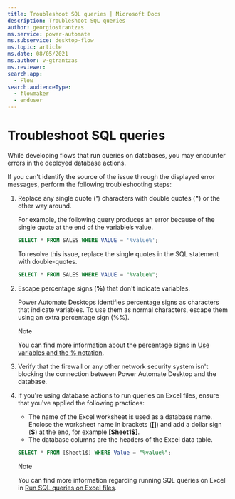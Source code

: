 ```yaml
---
title: Troubleshoot SQL queries | Microsoft Docs
description: Troubleshoot SQL queries
author: georgiostrantzas
ms.service: power-automate
ms.subservice: desktop-flow
ms.topic: article
ms.date: 08/05/2021
ms.author: v-gtrantzas
ms.reviewer:
search.app: 
  - Flow
search.audienceType: 
  - flowmaker
  - enduser
---
```


# Troubleshoot SQL queries

While developing flows that run queries on databases, you may encounter errors in the deployed database actions.

If you can't identify the source of the issue through the displayed error messages, perform the following troubleshooting steps:

1. Replace any single quote (**'**) characters with double quotes (**"**) or the other way around. 

    For example, the following query produces an error because of the single quote at the end of the variable’s value. 

    ``` SQL
    SELECT * FROM SALES WHERE VALUE = '%value%'; 
    ```
    To resolve this issue, replace the single quotes in the SQL statement with double-quotes.

    ``` SQL
    SELECT * FROM SALES WHERE VALUE = "%value%"; 
    ```

1. Escape percentage signs (**%**) that don't indicate variables.

    Power Automate Desktops identifies percentage signs as characters that indicate variables. To use them as normal characters, escape them using an extra percentage sign (%%). 
    
    > [!NOTE]
    > You can find more information about the percentage signs in [Use variables and the % notation](../variable-manipulation.md).

1. Verify that the firewall or any other network security system isn't blocking the connection between Power Automate Desktop and the database. 

1. If you're using database actions to run queries on Excel files, ensure that you've applied the following practices:
    
    - The name of the Excel worksheet is used as a database name. Enclose the worksheet name in brackets (**\[\]**) and add a dollar sign (**\$**) at the end, for example **\[Sheet1$\]**. 
    - The database columns are the headers of the Excel data table. 

    ``` SQL
    SELECT * FROM [Sheet1$] WHERE Value = "%value%"; 
    ```
    
    > [!NOTE]
    > You can find more information regarding running SQL queries on Excel in [Run SQL queries on Excel files](sql-queries-excel.md).

